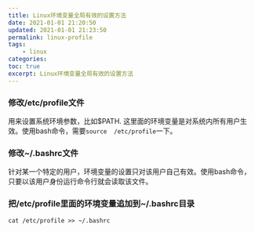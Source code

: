 ```yaml
---
title: Linux环境变量全局有效的设置方法
date: 2021-01-01 21:20:50
updated: 2021-01-01 21:23:50
permalink: linux-profile
tags: 
    - linux
categories: 
toc: true
excerpt: Linux环境变量全局有效的设置方法
---
```


### 修改/etc/profile文件

用来设置系统环境参数，比如$PATH. 这里面的环境变量是对系统内所有用户生效。使用bash命令，需要`source  /etc/profile`一下。


### 修改~/.bashrc文件
针对某一个特定的用户，环境变量的设置只对该用户自己有效。使用bash命令，只要以该用户身份运行命令行就会读取该文件。

### 把/etc/profile里面的环境变量追加到~/.bashrc目录
```
cat /etc/profile >> ~/.bashrc
```



